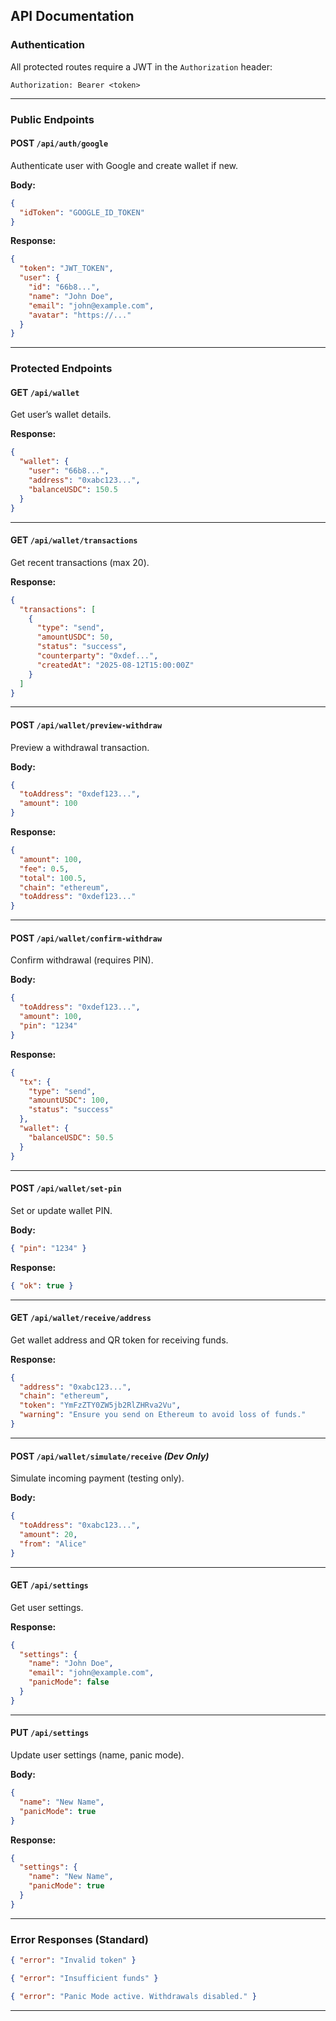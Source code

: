 ## **API Documentation**

### **Authentication**

All protected routes require a JWT in the `Authorization` header:

```
Authorization: Bearer <token>
```

---

### **Public Endpoints**

#### **POST** `/api/auth/google`

Authenticate user with Google and create wallet if new.

**Body:**

```json
{
  "idToken": "GOOGLE_ID_TOKEN"
}
```

**Response:**

```json
{
  "token": "JWT_TOKEN",
  "user": {
    "id": "66b8...",
    "name": "John Doe",
    "email": "john@example.com",
    "avatar": "https://..."
  }
}
```

---

### **Protected Endpoints**

#### **GET** `/api/wallet`

Get user’s wallet details.

**Response:**

```json
{
  "wallet": {
    "user": "66b8...",
    "address": "0xabc123...",
    "balanceUSDC": 150.5
  }
}
```

---

#### **GET** `/api/wallet/transactions`

Get recent transactions (max 20).

**Response:**

```json
{
  "transactions": [
    {
      "type": "send",
      "amountUSDC": 50,
      "status": "success",
      "counterparty": "0xdef...",
      "createdAt": "2025-08-12T15:00:00Z"
    }
  ]
}
```

---

#### **POST** `/api/wallet/preview-withdraw`

Preview a withdrawal transaction.

**Body:**

```json
{
  "toAddress": "0xdef123...",
  "amount": 100
}
```

**Response:**

```json
{
  "amount": 100,
  "fee": 0.5,
  "total": 100.5,
  "chain": "ethereum",
  "toAddress": "0xdef123..."
}
```

---

#### **POST** `/api/wallet/confirm-withdraw`

Confirm withdrawal (requires PIN).

**Body:**

```json
{
  "toAddress": "0xdef123...",
  "amount": 100,
  "pin": "1234"
}
```

**Response:**

```json
{
  "tx": {
    "type": "send",
    "amountUSDC": 100,
    "status": "success"
  },
  "wallet": {
    "balanceUSDC": 50.5
  }
}
```

---

#### **POST** `/api/wallet/set-pin`

Set or update wallet PIN.

**Body:**

```json
{ "pin": "1234" }
```

**Response:**

```json
{ "ok": true }
```

---

#### **GET** `/api/wallet/receive/address`

Get wallet address and QR token for receiving funds.

**Response:**

```json
{
  "address": "0xabc123...",
  "chain": "ethereum",
  "token": "YmFzZTY0ZW5jb2RlZHRva2Vu",
  "warning": "Ensure you send on Ethereum to avoid loss of funds."
}
```

---

#### **POST** `/api/wallet/simulate/receive` _(Dev Only)_

Simulate incoming payment (testing only).

**Body:**

```json
{
  "toAddress": "0xabc123...",
  "amount": 20,
  "from": "Alice"
}
```

---

#### **GET** `/api/settings`

Get user settings.

**Response:**

```json
{
  "settings": {
    "name": "John Doe",
    "email": "john@example.com",
    "panicMode": false
  }
}
```

---

#### **PUT** `/api/settings`

Update user settings (name, panic mode).

**Body:**

```json
{
  "name": "New Name",
  "panicMode": true
}
```

**Response:**

```json
{
  "settings": {
    "name": "New Name",
    "panicMode": true
  }
}
```

---

### **Error Responses** (Standard)

```json
{ "error": "Invalid token" }
```

```json
{ "error": "Insufficient funds" }
```

```json
{ "error": "Panic Mode active. Withdrawals disabled." }
```

---
